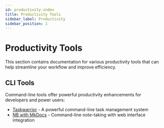 ```yaml
---
id: productivity-index
title: Productivity Tools
sidebar_label: Productivity
sidebar_position: 1
---
```


# Productivity Tools

This section contains documentation for various productivity tools that can help streamline your workflow and improve efficiency.

## CLI Tools

Command-line tools offer powerful productivity enhancements for developers and power users:

- [Taskwarrior](taskwarrior.md) - A powerful command-line task management system
- [NB with MkDocs](nb-mkdocs.md) - Command-line note-taking with web interface integration
